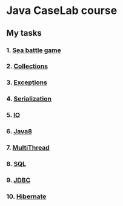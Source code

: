 # Java CaseLab course

## My tasks
### 1. [Sea battle game](https://github.com/ForwardMoth/Java-course/tree/sea_battle/sea-battle) 
### 2. [Collections](https://github.com/ForwardMoth/Java-course/tree/collections/collections)
### 3. [Exceptions](https://github.com/ForwardMoth/Java-course/tree/exceptions/exceptions)
### 4. [Serialization](https://github.com/ForwardMoth/Java-course/tree/serialization/serialization/src)
### 5. [IO](https://github.com/ForwardMoth/Java-course/tree/IO/IO/src)
### 6. [Java8](https://github.com/ForwardMoth/Java-course/tree/Java8/Java8/src)
### 7. [MultiThread](https://github.com/ForwardMoth/Java-course/tree/multithread/multithread/src)
### 8. [SQL](https://github.com/ForwardMoth/Java-course/tree/SQL/SQL)
### 9. [JDBC](https://github.com/ForwardMoth/Java-course/tree/DB/DB/JDBC)
### 10. [Hibernate](https://github.com/ForwardMoth/Java-course/tree/DB/DB/Hibernate)